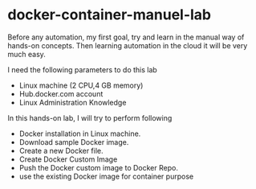 # docker-container-manuel-lab

Before any automation, my first goal, try and learn in the manual way of hands-on concepts. Then learning automation in the cloud it will be very much easy.

I need the following parameters to do this lab

- Linux machine (2 CPU,4 GB memory)
- Hub.docker.com account
- Linux Administration Knowledge

In this hands-on lab, I will try to perform following

- Docker installation in Linux machine.
- Download sample Docker image.
- Create a new Docker file.
- Create Docker Custom Image
- Push the Docker custom image to Docker Repo.
- use the existing Docker image for container purpose
